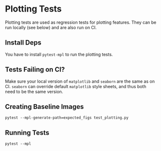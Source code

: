 # Plotting Tests

Plotting tests are used as regression tests for plotting features. They can be run
locally (see below) and are also run on CI.

## Install Deps

You have to install `pytest-mpl` to run the plotting tests.

## Tests Failing on CI?

Make sure your local version of `matplotlib` and `seaborn` are the same as on CI.
`seaborn` can override default `matplotlib` style sheets, and thus both need to be the
same version.

## Creating Baseline Images

```
pytest --mpl-generate-path=expected_figs test_plotting.py
```

## Running Tests

```
pytest --mpl
```
